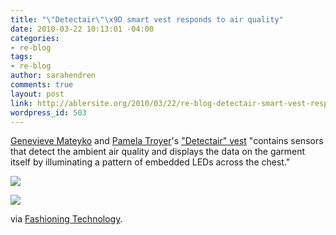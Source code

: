 ```yaml
---
title: "\"Detectair\"\x9D smart vest responds to air quality"
date: 2010-03-22 10:13:01 -04:00
categories:
- re-blog
tags:
- re-blog
author: sarahendren
comments: true
layout: post
link: http://ablersite.org/2010/03/22/re-blog-detectair-smart-vest-responds-to-air-quality/
wordpress_id: 503
---
```


[Genevieve Mateyko](http://www.fashioningtech.com/profile/GenevieveMateyko) and [Pamela Troyer](http://www.pamela.troyer.me/)'s ["Detectair" vest](http://www.fashioningtech.com/profiles/blogs/detectair-an-ecowearable-that) "contains sensors that detect the ambient air quality and displays the data on the garment itself by illuminating a pattern of embedded LEDs across the chest."

[![](http://ablersite.files.wordpress.com/2010/03/detectair.jpg)](http://ablersite.files.wordpress.com/2010/03/detectair.jpg)

[![](http://ablersite.files.wordpress.com/2010/03/detectair01.jpg)](http://ablersite.files.wordpress.com/2010/03/detectair01.jpg)

via [Fashioning Technology](http://www.fashioningtech.com/profiles/blogs/detectair-an-ecowearable-that).
